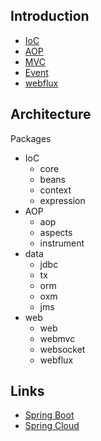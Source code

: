 ## Introduction

- [IoC](/docs/CS/Java/Spring/IoC.md)
- [AOP](/docs/CS/Java/Spring/AOP.md)
- [MVC](/docs/CS/Java/Spring/MVC.md)
- [Event](/docs/CS/Java/Spring/Event.md)
- [webflux](/docs/CS/Java/Spring/webflux.md)

## Architecture
Packages
- IoC
    - core
    - beans
    - context
    - expression
- AOP
    - aop
    - aspects
    - instrument
- data
    - jdbc
    - tx
    - orm
    - oxm
    - jms
- web
    - web
    - webmvc
    - websocket
    - webflux



## Links

- [Spring Boot](/docs/CS/Java/Spring_Boot/Spring_Boot.md)
- [Spring Cloud](/docs/CS/Java/Spring_Cloud/Spring_Cloud.md)